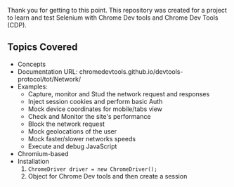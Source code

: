 Thank you for getting to this point. This repository was created for a project to learn and test Selenium with Chrome Dev tools and Chrome Dev Tools (CDP). 

## Topics Covered
- Concepts
- Documentation URL: chromedevtools.github.io/devtools-protocol/tot/Network/
- Examples:
	- Capture, monitor and Stud the network request and responses
	- Inject session cookies and perform basic Auth
	- Mock device coordinates for mobile/tabs view
	- Check and Monitor the site's performance
	- Block the network request
	- Mock geolocations of the user
	- Mock faster/slower networks speeds
	- Execute and debug JavaScript
- Chromium-based
- Installation
	1. `ChromeDriver driver = new ChromeDriver();`
	2. Object for Chrome Dev tools and then create a session